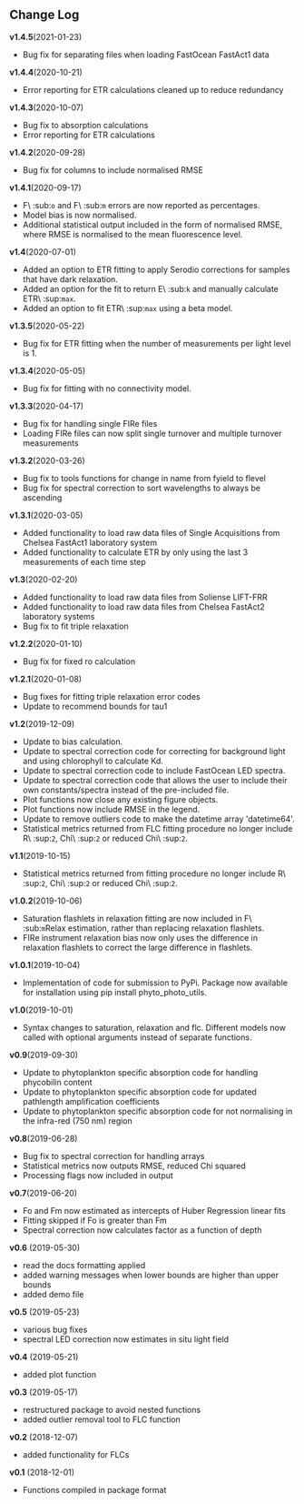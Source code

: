 Change Log
----------
**v1.4.5**(2021-01-23)
- Bug fix for separating files when loading FastOcean FastAct1 data

**v1.4.4**(2020-10-21)
- Error reporting for ETR calculations cleaned up to reduce redundancy

**v1.4.3**(2020-10-07)
- Bug fix to absorption calculations
- Error reporting for ETR calculations

**v1.4.2**(2020-09-28)
- Bug fix for columns to include normalised RMSE

**v1.4.1**(2020-09-17)
- F\ :sub:`o` and F\ :sub:`m` errors are now reported as percentages.
- Model bias is now normalised.
- Additional statistical output included in the form of normalised RMSE, where RMSE is normalised to the mean fluorescence level.

**v1.4**(2020-07-01)
- Added an option to ETR fitting to apply Serodio corrections for samples that have dark relaxation.
- Added an option for the fit to return E\ :sub:`k` and manually calculate ETR\ :sup:`max`.
- Added an option to fit ETR\ :sup:`max` using a beta model.

**v1.3.5**(2020-05-22)
- Bug fix for ETR fitting when the number of measurements per light level is 1.

**v1.3.4**(2020-05-05)
- Bug fix for fitting with no connectivity model.

**v1.3.3**(2020-04-17)
- Bug fix for handling single FIRe files
- Loading FIRe files can now split single turnover and multiple turnover measurements

**v1.3.2**(2020-03-26)
- Bug fix to tools functions for change in name from fyield to flevel
- Bug fix for spectral correction to sort wavelengths to always be ascending

**v1.3.1**(2020-03-05)
- Added functionality to load raw data files of Single Acquisitions from Chelsea FastAct1 laboratory system
- Added functionality to calculate ETR by only using the last 3 measurements of each time step

**v1.3**(2020-02-20)
- Added functionality to load raw data files from Soliense LIFT-FRR
- Added functionality to load raw data files from Chelsea FastAct2 laboratory systems
- Bug fix to fit triple relaxation

**v1.2.2**(2020-01-10)
- Bug fix for fixed ro calculation

**v1.2.1**(2020-01-08)
- Bug fixes for fitting triple relaxation error codes
- Update to recommend bounds for tau1

**v1.2**(2019-12-09)
- Update to bias calculation.
- Update to spectral correction code for correcting for background light and using chlorophyll to calculate Kd.
- Update to spectral correction code to include FastOcean LED spectra.
- Update to spectral correction code that allows the user to include their own constants/spectra instead of the pre-included file.
- Plot functions now close any existing figure objects.
- Plot functions now include RMSE in the legend.
- Update to remove outliers code to make the datetime array 'datetime64'.
- Statistical metrics returned from FLC fitting procedure no longer include R\ :sup:`2`, Chi\ :sup:`2` or reduced Chi\ :sup:`2`.

**v1.1**(2019-10-15)

- Statistical metrics returned from fitting procedure no longer include R\ :sup:`2`, Chi\ :sup:`2` or reduced Chi\ :sup:`2`.

**v1.0.2**(2019-10-06)

- Saturation flashlets in relaxation fitting are now included in F\ :sub:`m`Relax estimation, rather than replacing relaxation flashlets.
- FIRe instrument relaxation bias now only uses the difference in relaxation flashlets to correct the large difference in flashlets.

**v1.0.1**(2019-10-04)

- Implementation of code for submission to PyPi. Package now available for installation using pip install phyto_photo_utils.

**v1.0**(2019-10-01)

- Syntax changes to saturation, relaxation and flc. Different models now called with optional arguments instead of separate functions.

**v0.9**(2019-09-30)

- Update to phytoplankton specific absorption code for handling phycobilin content
- Update to phytoplankton specific absorption code for updated pathlength amplification coefficients
- Update to phytoplankton specific absorption code for not normalising in the infra-red (750 nm) region

**v0.8**(2019-06-28)

- Bug fix to spectral correction for handling arrays
- Statistical metrics now outputs RMSE, reduced Chi squared
- Processing flags now included in output

**v0.7**(2019-06-20)

- Fo and Fm now estimated as intercepts of Huber Regression linear fits
- Fitting skipped if Fo is greater than Fm
- Spectral correction now calculates factor as a function of depth

**v0.6** (2019-05-30)

- read the docs formatting applied
- added warning messages when lower bounds are higher than upper bounds
- added demo file

**v0.5** (2019-05-23)

- various bug fixes
- spectral LED correction now estimates in situ light field

**v0.4** (2019-05-21)

- added plot function

**v0.3** (2019-05-17)

- restructured package to avoid nested functions
- added outlier removal tool to FLC function

**v0.2** (2018-12-07)

- added functionality for FLCs

**v0.1** (2018-12-01)

- Functions compiled in package format
